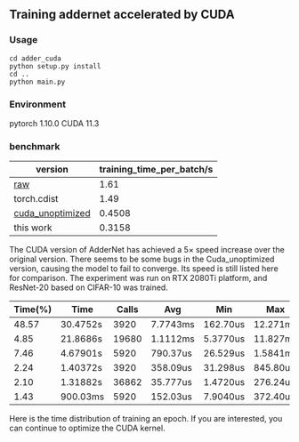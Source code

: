 ## Training addernet accelerated by CUDA

### Usage
```
cd adder_cuda
python setup.py install
cd ..
python main.py
```

### Environment
pytorch 1.10.0
CUDA 11.3

### benchmark

| version                                                   | training_time_per_batch/s |
| --------------------------------------------------------- | ------------------------- |
| [raw](https://github.com/huawei-noah/AdderNet)            | 1.61                      |
| torch.cdist                                               | 1.49                      |
| [cuda_unoptimized](https://github.com/jdnie/AdderNetCuda) | 0.4508                    |
| this work                                                 | 0.3158                    |

The CUDA version of AdderNet has achieved a 5× speed increase over the original version. There seems to be some bugs in the Cuda_unoptimized version, causing the model to fail to converge. Its speed is still listed here for comparison. The experiment was run on RTX 2080Ti platform, and ResNet-20 based on CIFAR-10 was trained.


|Time(%)|	Time	|Calls	|Avg	    |Min	    |Max	    |Name|
|-------|-----------|-------|-----------|-----------|-----------|----|
|48.57	|30.4752s	|3920	|7.7743ms	|162.70us	|12.271ms	|CONV_BACKWARD|
|4.85	|21.8686s	|19680	|1.1112ms	|5.3770us	|11.827ms	|_ZN2at6native27unrolled_elementwise_kernel...|
|7.46	|4.67901s	|5920	|790.37us	|26.529us	|1.5841ms	|CONV|
|2.24	|1.40372s	|3920	|358.09us	|31.298us	|845.80us	|col2im_kernel|
|2.10	|1.31882s	|36862	|35.777us	|1.4720us	|276.24us	|vectorized_elementwise_kernel|
|1.43	|900.03ms	|5920	|152.03us	|7.9040us	|372.40us	|im2col_kernel|

Here is the time distribution of training an epoch. If you are interested, you can continue to optimize the CUDA kernel.